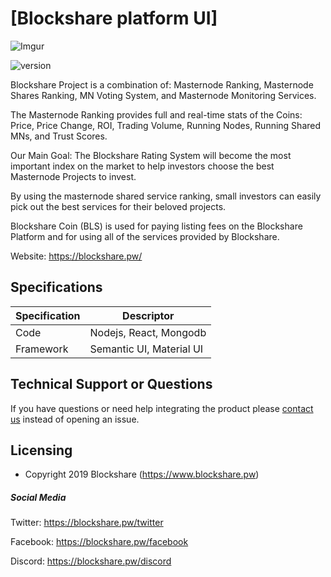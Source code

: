 # [Blockshare platform UI]
![Imgur](https://imgur.com/w0OUhl5.png)

![version](https://img.shields.io/badge/version-1.0.0-blue.svg)


Blockshare Project is a combination of: Masternode Ranking, Masternode Shares Ranking, MN Voting System, and Masternode Monitoring Services.

The Masternode Ranking provides full and real-time stats of the Coins: Price, Price Change, ROI, Trading Volume, Running Nodes, Running Shared MNs, and Trust Scores.

Our Main Goal: The Blockshare Rating System will become the most important index on the market to help investors choose the best Masternode Projects to invest.

By using the masternode shared service ranking, small investors can easily pick out the best services for their beloved projects.

Blockshare Coin (BLS) is used for paying listing fees on the Blockshare Platform and for using all of the services provided by Blockshare.

Website: https://blockshare.pw/


## Specifications

| Specification         | Descriptor                              |
|-----------------------|-----------------------------------------|
| Code                  | Nodejs, React, Mongodb                  |
| Framework             | Semantic UI, Material UI                |


## Technical Support or Questions

If you have questions or need help integrating the product please [contact us](https://www.creative-tim.com/contact-us) instead of opening an issue.

## Licensing

- Copyright 2019 Blockshare (https://www.blockshare.pw)

##### Social Media

Twitter: <https://blockshare.pw/twitter>

Facebook: <https://blockshare.pw/facebook>

Discord: <https://blockshare.pw/discord>


